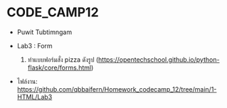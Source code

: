 # CODE_CAMP12
- Puwit Tubtimngam

- Lab3 : Form

   1. ทำแบบฟอร์มสั่ง pizza ดังรูป (https://opentechschool.github.io/python-flask/core/forms.html)


- ไฟล์งาน: https://github.com/qbbaifern/Homework_codecamp_12/tree/main/1-HTML/Lab3